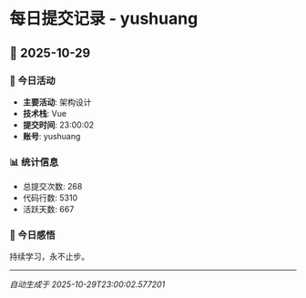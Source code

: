 # 每日提交记录 - yushuang

## 📅 2025-10-29

### 🎯 今日活动
- **主要活动**: 架构设计
- **技术栈**: Vue
- **提交时间**: 23:00:02
- **账号**: yushuang

### 📊 统计信息
- 总提交次数: 268
- 代码行数: 5310
- 活跃天数: 667

### 💭 今日感悟
持续学习，永不止步。

---
*自动生成于 2025-10-29T23:00:02.577201*
